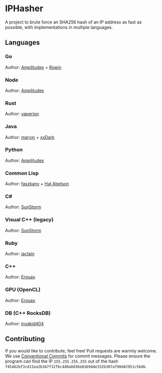 # IPHasher

A project to brute force an SHA256 hash of an IP address as fast as possible, with implementations in multiple languages.

## Languages

### Go

Author: [Amplitudes](https://github.com/amplitudesxd) + [Rowin](https://github.com/GitRowin)

### Node

Author: [Amplitudes](https://github.com/amplitudesxd)

### Rust

Author: [vaperion](https://github.com/vaperion)

### Java

Author: [marvin](https://github.com/marvintheskid) + [xxDark](https://github.com/xxDark)

### Python

Author: [Amplitudes](https://github.com/amplitudesxd)

### Common Lisp

Author: [faszkany](https://github.com/faszkany) + [Hal Abelson](https://www.csail.mit.edu/person/hal-abelson)

### C#

Author: [SunStorm](https://github.com/MrExplode)

### Visual C++ (legacy)

Author: [SunStorm](https://github.com/MrExplode)

### Ruby

Author: [jactain](https://github.com/jactain)

### C++

Author: [Erouax](https://github.com/Erouax)

### GPU (OpenCL)

Author: [Erouax](https://github.com/Erouax)

### DB (C++ RocksDB)

Author: [invakid404](https://github.com/invakid404)

## Contributing

If you would like to contribute, feel free! Pull requests are warmly welcome. We use [Conventional Commits](https://www.conventionalcommits.org/en/v1.0.0/) for commit messages.
Please ensure the program can find the IP `255.255.255.255` out of the hash `f45462bf3cd12ea2b347f32f6c4d0a0d36e01694de332b307af90d42951c5bd6`.
